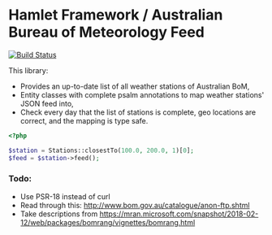 # Hamlet Framework / Australian Bureau of Meteorology Feed

[![Build Status](https://travis-ci.org/hamlet-framework/bom-feed.svg)](https://travis-ci.org/hamlet-framework/bom-feed)

This library:

- Provides an up-to-date list of all weather stations of Australian BoM,
- Entity classes with complete psalm annotations to map weather stations' JSON feed into,
- Check every day that the list of stations is complete, geo locations are correct, and the mapping is type safe.  

```php
<?php

$station = Stations::closestTo(100.0, 200.0, 1)[0];
$feed = $station->feed();
```

### Todo:

- Use PSR-18 instead of curl
- Read through this: http://www.bom.gov.au/catalogue/anon-ftp.shtml
- Take descriptions from https://mran.microsoft.com/snapshot/2018-02-12/web/packages/bomrang/vignettes/bomrang.html
